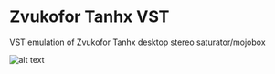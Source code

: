 # Zvukofor Tanhx VST
VST emulation of Zvukofor Tanhx desktop stereo saturator/mojobox

![alt text](https://pbs.twimg.com/media/FWfvxTgWIAAKqVn.jpg)
